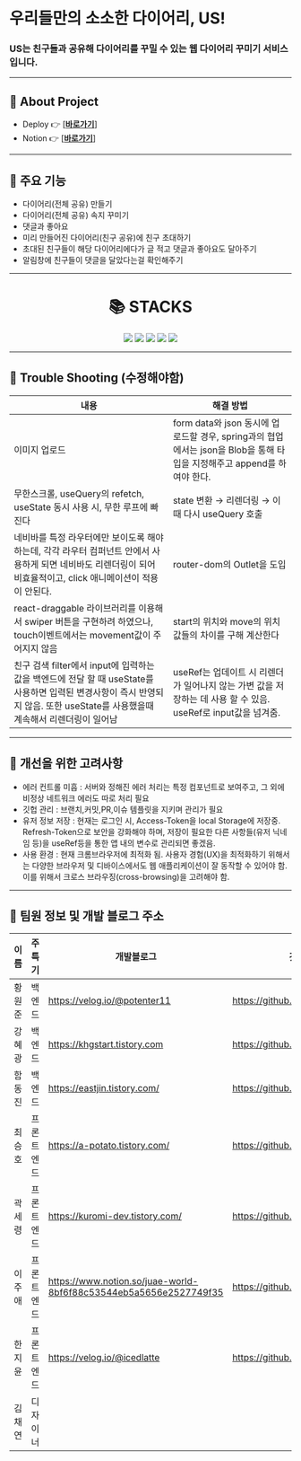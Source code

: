 # 우리들만의 소소한 다이어리, US!

### US는 친구들과 공유해 다이어리를 꾸밀 수 있는 웹 다이어리 꾸미기 서비스입니다.
---

## 📌 About Project

- Deploy 👉 [[__바로가기__]](https://us-diary.vercel.app/)
- Notion 👉 [[__바로가기__]](https://warp-subway-4cf.notion.site/US-266235af9f03470caa85e5d05073a795)

---

## 📌 주요 기능

- 다이어리(전체 공유) 만들기
- 다이어리(전체 공유) 속지 꾸미기
- 댓글과 좋아요
- 미리 만들어진 다이어리(친구 공유)에 친구 초대하기
- 초대된 친구들이 해당 다이어리에다가 글 적고 댓글과 좋아요도 달아주기
- 알림창에 친구들이 댓글을 달았다는걸 확인해주기

---

<div align=center><h1>📚 STACKS</h1></div>

<div align=center> 
<img src="https://img.shields.io/badge/react-61DAFB?style=for-the-badge&logo=react&logoColor=black"> 
<img src="https://img.shields.io/badge/redux-764ABC?style=for-the-badge&logo=redux&logoColor=white"> 
<img src="https://img.shields.io/badge/reactQuery-FF4154?style=for-the-badge&logo=reactQuery&logoColor=white">
<img src="https://img.shields.io/badge/reactRouter-CA4245?style=for-the-badge&logo=reactRouter&logoColor=white">
<img src="https://img.shields.io/badge/styledComponents-DB7093?style=for-the-badge&logo=styledComponents&logoColor=white">
</div>

---

## 📌 Trouble Shooting (수정해야함)

| 내용                                            | 해결 방법                                                                                                                                                         |
| ----------------------------------------------- | ----------------------------------------------------------------------------------------------------------------------------------------------------------------- |
| 이미지 업로드 |  form data와 json 동시에 업로드할 경우, spring과의 협업에서는 json을 Blob을 통해 타입을 지정해주고 append를 하여야 한다.                                                                                                                                 |
| 무한스크롤, useQuery의 refetch, useState 동시 사용 시, 무한 루프에 빠진다                | state 변환 → 리렌더링 → 이때 다시 useQuery 호출                                                                                   |
| 네비바를 특정 라우터에만 보이도록 해야하는데, 각각 라우터 컴퍼넌트 안에서 사용하게 되면 네비바도 리렌더링이 되어 비효율적이고, click 애니메이션이 적용이 안된다.                   | router-dom의 Outlet을 도입 |
| react-draggable 라이브러리를 이용해서 swiper 버튼을 구현하려 하였으나, touch이벤트에서는 movement값이 주어지지 않음         |            start의 위치와 move의 위치값들의 차이를 구해 계산한다                                                 |
| 친구 검색 filter에서 input에 입력하는 값을 백엔드에 전달 할 때 useState를 사용하면 입력된 변경사항이 즉시 반영되지 않음. 또한 useState를 사용했을때 계속해서 리렌더링이 일어남                     | useRef는 업데이트 시 리렌더가 일어나지 않는 가변 값을 저장하는 데 사용 할 수 있음. useRef로 input값을 넘겨줌.                                 |


---

## 📌 개선을 위한 고려사항

- 에러 컨트롤 미흡 : 서버와 정해진 에러 처리는 특정 컴포넌트로 보여주고, 그 외에 비정상 네트워크 에러도 따로 처리 필요
- 깃헙 관리 : 브랜치,커밋,PR,이슈 템플릿을 지키며 관리가 필요
- 유저 정보 저장 : 현재는 로그인 시, Access-Token을 local Storage에 저장중. Refresh-Token으로 보안을 강화해야 하며, 저장이 필요한 다른 사항들(유저 닉네임 등)을 useRef등을 통한 앱 내의 변수로 관리되면 좋겠음.
- 사용 환경 : 현재 크롬브라우저에 최적화 됨. 사용자 경험(UX)을 최적화하기 위해서는 다양한 브라우저 및 디바이스에서도 웹 애플리케이션이 잘 동작할 수 있어야 함. 이를 위해서 크로스 브라우징(cross-browsing)을 고려해야 함.

----

## 📌 팀원 정보 및 개발 블로그 주소

| 이름 | 주특기 | 개발블로그 | 깃허브 |
| --- | --- | --- | --- |
| 황원준 |백엔드| https://velog.io/@potenter11 | https://github.com/1juuun |
| 강혜광 |백엔드| https://khgstart.tistory.com | https://github.com/kingaser |
| 함동진 |백엔드| https://eastjin.tistory.com/ | https://github.com/eastjin |
| 최승호 |프론트엔드| https://a-potato.tistory.com/ | https://github.com/boompeak |
| 곽세령 |프론트엔드| https://kuromi-dev.tistory.com/ | https://github.com/seryoungk |
| 이주애 |프론트엔드| https://www.notion.so/juae-world-8bf6f88c53544eb5a5656e2527749f35 | https://github.com/leejuae1020 |
| 한지윤 |프론트엔드| https://velog.io/@icedlatte | https://github.com/JellyKingdom |
| 김채연 |디자이너|  |
